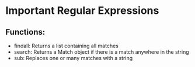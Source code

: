 # Important Regular Expressions #

## Functions:
- findall:	Returns a list containing all matches
- search:	Returns a Match object if there is a match anywhere in the string
- sub:	Replaces one or many matches with a string

